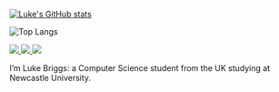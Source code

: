 [![Luke's GitHub stats](https://github-readme-stats.vercel.app/api?username=lukebriggsdev&show_icons=true&theme=nord)](https://github.com/anuraghazra/github-readme-stats)

![Top Langs](https://github-readme-stats.vercel.app/api/top-langs/?username=LukebriggsDev&exclude_repo=LukeBriggsDev.github.io,type-or-die,Dice-Jack,Dice-Alpha&hide=css,html&theme=nord)

<a href= "https://lukebriggs.dev"><img src="https://img.shields.io/badge/lukebriggs.dev-000?style=for-the-badge&logo=&logoColor=white" /> </a> 
<a href= "https://linkedin.com/in/luke-briggs"><img src="https://img.shields.io/badge/LinkedIn-0077B5?style=for-the-badge&logo=linkedin&logoColor=white)" /> </a>
<a href="mailto:contact@lukebriggs.dev"><img src="https://img.shields.io/badge/Gmail-D14836?style=for-the-badge&logo=gmail&logoColor=white" /> </a> 

I’m Luke Briggs: a Computer Science student from the UK studying at Newcastle University.


